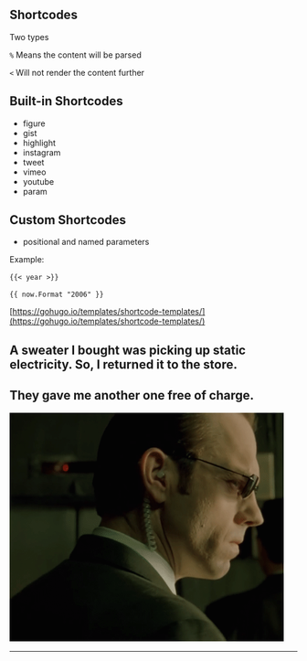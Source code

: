 ## Shortcodes

Two types

`%` Means the content will be parsed

`<` Will not render the content further

<div class="notes">

</div>

## Built-in Shortcodes

- figure
- gist
- highlight
- instagram
- tweet
- vimeo
- youtube
- param

## Custom Shortcodes

- positional and named parameters

Example:

```
{{< year >}}
```

```
{{ now.Format "2006" }}
```

[https://gohugo.io/templates/shortcode-templates/](https://gohugo.io/templates/shortcode-templates/)

## A sweater I bought was picking up static electricity. So, I returned it to the store.

## They gave me another one free of charge.

![](assets/matrix-agent-smith-turn.gif)

---
